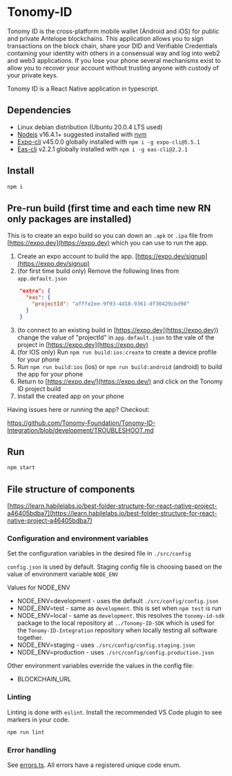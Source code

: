 # Tonomy-ID

Tonomy ID is the cross-platform mobile wallet (Android and iOS) for public and private Antelope blockchains. This application allows you to sign transactions on the block chain, share your DID and Verifiable Credentials containing your identity with others in a consensual way and log into web2 and web3 applications. If you lose your phone several mechanisms exist to allow you to recover your account without trusting anyone with custody of your private keys.

Tonomy ID is a React Native application in typescript.

## Dependencies

- Linux debian distribution (Ubuntu 20.0.4 LTS used)
- [Nodejs](https://nodejs.org) v16.4.1+ suggested installed with [nvm](https://github.com/nvm-sh/nvm)
- [Expo-cli](https://expo.dev)  v45.0.0 globally installed with `npm i -g expo-cli@5.5.1`
- [Eas-cli](https://docs.expo.dev/workflow/expo-cli/) v2.2.1 globally installed with `npm i -g eas-cli@2.2.1`

## Install

```bash
npm i
```

## Pre-run build (first time and each time new RN only packages are installed)

This is to create an expo build so you can down an `.apk` or `.ipa` file from [https://expo.dev](https://expo.dev) which you can use to run the app.

1. Create an expo account to build the app. [https://expo.dev/signup](https://expo.dev/signup)
2. (for first time build only) Remove the following lines from `app.default.json`

```json
    "extra": {
      "eas": {
        "projectId": "afffe2ee-9f93-4d18-9361-df30429cbd98"
      }
    }
```

3. (to connect to an existing build in [https://expo.dev](https://expo.dev)) change the value of "projectId" in `app.default.json` to the vale of the project in [https://expo.dev](https://expo.dev)
4. (for IOS only) Run `npm run build:ios:create` to create a device profile for your phone
5. Run `npm run build:ios` (ios) or `npm run build:android` (android) to build the app for your phone
6. Return to [https://expo.dev/](https://expo.dev/) and click on the Tonomy ID project build
7. Install the created app on your phone

Having issues here or running the app? Checkout:

https://github.com/Tonomy-Foundation/Tonomy-ID-Integration/blob/development/TROUBLESHOOT.md

## Run

```bash
npm start
```

## File structure of components

[https://learn.habilelabs.io/best-folder-structure-for-react-native-project-a46405bdba7](https://learn.habilelabs.io/best-folder-structure-for-react-native-project-a46405bdba7)

### Configuration and environment variables

Set the configuration variables in the desired file in `./src/config`

`config.json` is used by default. Staging config file is choosing based on the value of environment variable `NODE_ENV`

Values for NODE_ENV

- NODE_ENV=development - uses the default `./src/config/config.json`
- NODE_ENV=test - same as `development`. this is set when `npm test` is run
- NODE_ENV=local - same as `development`. this resolves the `tonomy-id-sdk` package to the local repository at `../Tonomy-ID-SDK` which is used for the `Tonomy-ID-Integration` repository when locally testing all software together.
- NODE_ENV=staging - uses `./src/config/config.staging.json`
- NODE_ENV=production - uses `./src/config/config.production.json`

Other environment variables override the values in the config file:

- BLOCKCHAIN_URL

### Linting

Linting is done with `eslint`. Install the recommended VS Code plugin to see markers in your code.

```bash
npm run lint
```

### Error handling

See [errors.ts](./src/utils/errors.ts). All errors have a registered unique code enum.
